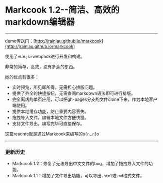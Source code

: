 # Markcook 1.2--简洁、高效的markdown编辑器

***

demo传送门：[http://jrainlau.github.io/markcook](http://jrainlau.github.io/markcook)

使用了vue.js+webpack进行开发和构建。

非常的简单，高效，没有多余的东西。

她的优点有很多：

> 
- 实时预览，所见即所得，无需担心排版问题。
- 提供了齐全的快捷按钮，无需查阅markdown语法即可进行排版。
- 完全离线的单页应用，可以把gh-pages分支的文件clone下来，作为本地客户端使用。
- 提供本地缓存功能，防止重要内容丢失。
- 拖拽导入文件，编辑本地文件方便快捷。
- 支持文件导出，编写完毕可直接保存。

这篇readme就是通过Markcook来编写的o(∩_∩)o 

--- 
### 更新历史
- Markcook 1.2：修复了无法导出中文文件的bug，增加了拖拽导入文件的功能。
- Markcook 1.1：增加了文件导出功能，可以导出`.html`或`.md`格式文件。



